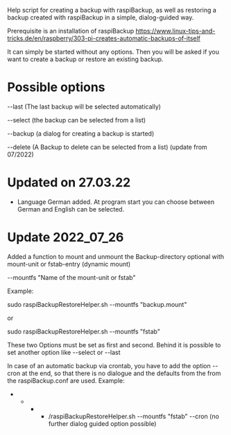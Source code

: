 Help script for creating a backup with raspiBackup, as well as restoring a backup created with raspiBackup in a simple, dialog-guided way.

Prerequisite is an installation of raspiBackup
https://www.linux-tips-and-tricks.de/en/raspberry/303-pi-creates-automatic-backups-of-itself

It can simply be started without any options.
Then you will be asked if you want to create a backup or restore an existing backup. 

# Possible options

 --last (The last backup will be selected automatically)
 
 --select (the backup can be selected from a list)
 
 --backup (a dialog for creating a backup is started)
 
 --delete (A Backup to delete can be selected from a list)    (update from 07/2022)

# Updated on 27.03.22
- Language German added.
  At program start you can choose between 
  German and English can be selected.

 
# Update 2022_07_26
 Added a function to mount and unmount the Backup-directory optional with mount-unit or fstab-entry (dynamic mount)
 
 --mountfs "Name of the mount-unit or fstab"
 
Example:

sudo raspiBackupRestoreHelper.sh --mountfs "backup.mount"

or 

sudo raspiBackupRestoreHelper.sh --mountfs "fstab"

These two Options must be set as first and second. Behind it is possible to set another option like --select or --last


 In case of an automatic backup via crontab, you have to add the option
--cron at the end, so that there is no dialogue and the defaults from the 
from the raspiBackup.conf are used. 
Example:
* * * * /raspiBackupRestoreHelper.sh --mountfs "fstab" --cron   (no further dialog guided option possible)


  
